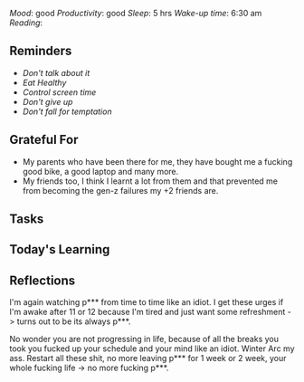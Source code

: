 *Mood*: good 
*Productivity*: good 
*Sleep*: 5 hrs
*Wake-up time*: 6:30 am
*Reading*: 

## Reminders
- *Don't talk about it*
- *Eat Healthy*
- *Control screen time*
- *Don't give up*
- *Don't fall for temptation*

## Grateful For 
- My parents who have been there for me, they have bought me a fucking good bike, a good laptop and many more. 
- My friends too, I think I learnt a lot from them and that prevented me from becoming the gen-z failures my +2 friends are. 

## Tasks 


## Today's Learning  


## Reflections
I'm again watching p*** from time to time like an idiot. I get these urges if I'm awake after 11 or 12 because I'm tired and just want some refreshment -> turns out to be its always p***. 

No wonder you are not progressing in life, because of all the breaks you took you fucked up your schedule and your mind like an idiot. Winter Arc my ass. Restart all these shit, no more leaving p*** for 1 week or 2 week, your whole fucking life -> no more fucking p***. 

